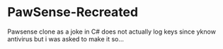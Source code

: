 # PawSense-Recreated
Pawsense clone as a joke in C# does not actually log keys since yknow antivirus but i was asked to make it so...
